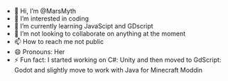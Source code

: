 - 👋 Hi, I’m @MarsMyth
- 👀 I’m interested in coding
- 🌱 I’m currently learning JavaScipt and GDscript
- 💞️ I’m not looking to collaborate on anything at the moment
- 📫 How to reach me not public
- 😄 Pronouns: Her
- ⚡ Fun fact: I started working on C#: Unity and then moved to GdScript: Godot and slightly move to work with Java for Minecraft Moddin
<!---
MarsMyth/MarsMyth is a ✨ special ✨ repository because its `README.md` (this file) appears on your GitHub profile.
You can click the Preview link to take a look at your changes.
--->
